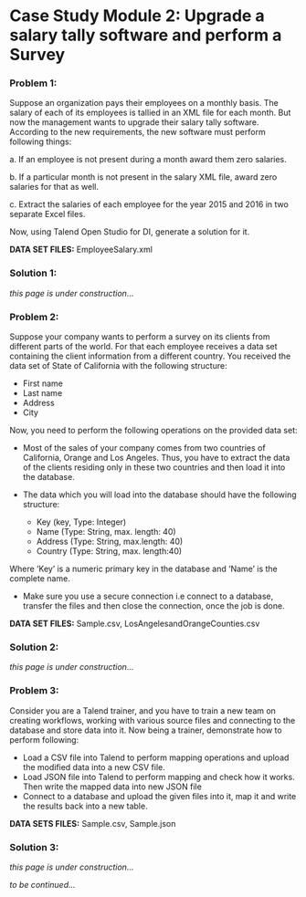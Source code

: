 # Case Study Module 2: Upgrade a salary tally software and perform a Survey

### Problem 1:

Suppose an organization pays their employees on a monthly basis. The salary of each of its employees is tallied in an XML file for each month. But now the management wants to upgrade their salary tally software. According to the new requirements, the new software must perform following things:

a. If an employee is not present during a month award them zero salaries.

b. If a particular month is not present in the salary XML file, award zero salaries for that as well.

c. Extract the salaries of each employee for the year 2015 and 2016 in two separate Excel files.

Now, using Talend Open Studio for DI, generate a solution for it.

**DATA SET FILES:** EmployeeSalary.xml

### Solution 1:

_this page is under construction..._ 

### Problem 2:

Suppose your company wants to perform a survey on its clients from different parts of the world. For that each employee receives a data set containing the client information from a different country. You received the data set of State of California with the following structure:
- First name
- Last name
- Address
- City

Now, you need to perform the following operations on the provided data set:
- Most of the sales of your company comes from two countries of California, Orange and Los Angeles. Thus, you have to extract the data of the clients residing only in these two countries and then load it into the database.
- The data which you will load into the database should have the following structure:

  - Key (key, Type: Integer)
  - Name (Type: String, max. length: 40)
  - Address (Type: String, max.length: 40) 
  - Country (Type: String, max. length:40)

Where ‘Key’ is a numeric primary key in the database and ‘Name’ is the complete name.

- Make sure you use a secure connection i.e connect to a database, transfer the files and then close the connection, once the job is done.

**DATA SET FILES:** Sample.csv, LosAngelesandOrangeCounties.csv

### Solution 2:

_this page is under construction..._

### Problem 3:
Consider you are a Talend trainer, and you have to train a new team on creating workflows, working with various source files and connecting to the database and store data into it. Now being a trainer, demonstrate how to perform following:

- Load a CSV file into Talend to perform mapping operations and upload the modified data into a new CSV file.
- Load JSON file into Talend to perform mapping and check how it works. Then write the mapped data into new JSON file
- Connect to a database and upload the given files into it, map it and write the results back into a new table.

**DATA SETS FILES:** Sample.csv, Sample.json

### Solution 3:

_this page is under construction..._

_to be continued..._ 


